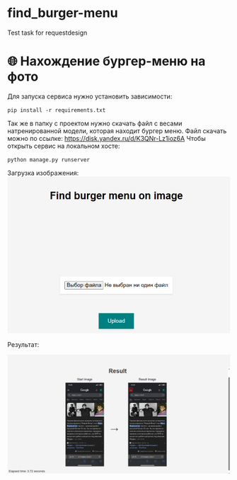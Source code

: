 # find_burger-menu
Test task for requestdesign
# 🌐 Нахождение бургер-меню на фото
Для запуска сервиса нужно установить зависимости:
```
pip install -r requirements.txt
```
Так же в папку с проектом нужно скачать файл с весами натренированной модели, которая находит бургер меню. 
Файл скачать можно  по ссылке: <https://disk.yandex.ru/d/K3QNr-Lz1ioz6A>
Чтобы открыть сервис на локальном хосте:
```
python manage.py runserver
```
Загрузка изображения:
![start](https://github.com/lidskiyq/tetris/blob/main/start.png)

Результат:

![result](https://github.com/lidskiyq/tetris/blob/main/result.png)
